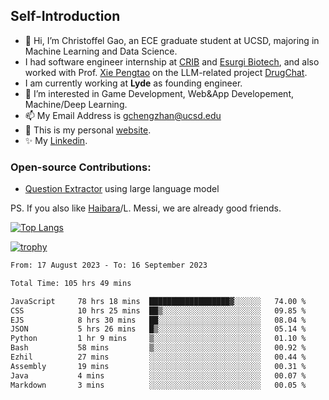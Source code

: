 ## Self-Introduction
- 👋 Hi, I’m Christoffel Gao, an ECE graduate student at UCSD, majoring in Machine Learning and Data Science.
- I had software engineer internship at [CRIB](https://www.linkedin.com/company/trycrib/) and [Esurgi Biotech](https://myesurgi.com/), and also worked with Prof. [Xie Pengtao](https://pengtaoxie.github.io/) on the LLM-related project [DrugChat](https://github.com/UCSD-AI4H/drugchat).
- I am currently working at **Lyde** as founding engineer.
- 👀 I’m interested in Game Development, Web&App Developement, Machine/Deep Learning.
- 📫 My Email Address is gchengzhan@ucsd.edu
- 🌱 This is my personal [website](https://gaochengzhan.github.io/).
- ✨ My [Linkedin](https://www.linkedin.com/in/chengzhan-christoffel-gao/).

### Open-source Contributions:
- [Question Extractor](https://github.com/nestordemeure/question_extractor) using large language model

PS. If you also like [Haibara](https://www.detectiveconanworld.com/wiki/Ai_Haibara)/L. Messi, we are already good friends.

[![Top Langs](https://github-readme-stats.vercel.app/api/top-langs/?username=gaochengzhan&layout=compact&exclude_repo=CNN-based-Image-Recognition-for-AsianGiant-Hornets,Machine-Learning-and-Data-Computing-Tongji,NLP-on-Blogs-during-COVID-19-Pandemic,CSE258-Web-Mining-and-Recommder-System,Stock-Prediction-using-LSTM-Model)](https://github.com/anuraghazra/github-readme-stats)

[![trophy](https://github-profile-trophy.vercel.app/?username=gaochengzhan&theme=flat&row=1&margin-w=12)](https://github.com/ryo-ma/github-profile-trophy)

<!--START_SECTION:waka-->

```txt
From: 17 August 2023 - To: 16 September 2023

Total Time: 105 hrs 49 mins

JavaScript     78 hrs 18 mins  ██████████████████▓░░░░░░   74.00 %
CSS            10 hrs 25 mins  ██▒░░░░░░░░░░░░░░░░░░░░░░   09.85 %
EJS            8 hrs 30 mins   ██░░░░░░░░░░░░░░░░░░░░░░░   08.04 %
JSON           5 hrs 26 mins   █▒░░░░░░░░░░░░░░░░░░░░░░░   05.14 %
Python         1 hr 9 mins     ▒░░░░░░░░░░░░░░░░░░░░░░░░   01.10 %
Bash           58 mins         ▒░░░░░░░░░░░░░░░░░░░░░░░░   00.92 %
Ezhil          27 mins         ░░░░░░░░░░░░░░░░░░░░░░░░░   00.44 %
Assembly       19 mins         ░░░░░░░░░░░░░░░░░░░░░░░░░   00.31 %
Java           4 mins          ░░░░░░░░░░░░░░░░░░░░░░░░░   00.07 %
Markdown       3 mins          ░░░░░░░░░░░░░░░░░░░░░░░░░   00.05 %
```

<!--END_SECTION:waka-->

<!---
gaochengzhan/gaochengzhan is a ✨ special ✨ repository because its `README.md` (this file) appears on your GitHub profile.
You can click the Preview link to take a look at your changes.
--->
